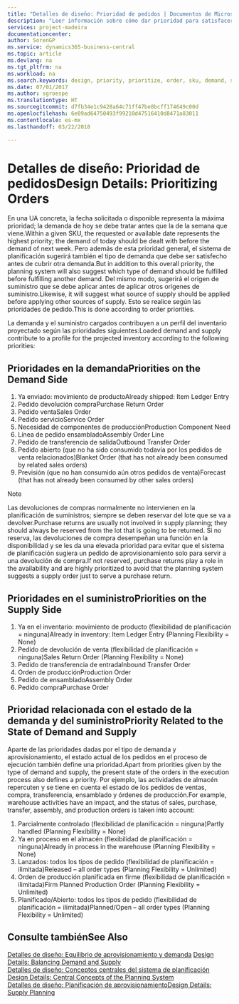 ```yaml
---
title: "Detalles de diseño: Prioridad de pedidos | Documentos de Microsoft"
description: "Leer información sobre cómo dar prioridad para satisfacer los requisitos de demanda y oferta."
services: project-madeira
documentationcenter: 
author: SorenGP
ms.service: dynamics365-business-central
ms.topic: article
ms.devlang: na
ms.tgt_pltfrm: na
ms.workload: na
ms.search.keywords: design, priority, prioritize, order, sku, demand, supply
ms.date: 07/01/2017
ms.author: sgroespe
ms.translationtype: HT
ms.sourcegitcommit: d7fb34e1c9428a64c71ff47be8bcff174649c00d
ms.openlocfilehash: 6e09ad64750493f99210d47516410d8471a83011
ms.contentlocale: es-mx
ms.lasthandoff: 03/22/2018

---
```

# <a name="design-details-prioritizing-orders"></a><span data-ttu-id="33b37-103">Detalles de diseño: Prioridad de pedidos</span><span class="sxs-lookup"><span data-stu-id="33b37-103">Design Details: Prioritizing Orders</span></span>
<span data-ttu-id="33b37-104">En una UA concreta, la fecha solicitada o disponible representa la máxima prioridad; la demanda de hoy se debe tratar antes que la de la semana que viene.</span><span class="sxs-lookup"><span data-stu-id="33b37-104">Within a given SKU, the requested or available date represents the highest priority; the demand of today should be dealt with before the demand of next week.</span></span> <span data-ttu-id="33b37-105">Pero además de esta prioridad general, el sistema de planificación sugerirá también el tipo de demanda que debe ser satisfecho antes de cubrir otra demanda.</span><span class="sxs-lookup"><span data-stu-id="33b37-105">But in addition to this overall priority, the planning system will also suggest which type of demand should be fulfilled before fulfilling another demand.</span></span> <span data-ttu-id="33b37-106">Del mismo modo, sugerirá el origen de suministro que se debe aplicar antes de aplicar otros orígenes de suministro.</span><span class="sxs-lookup"><span data-stu-id="33b37-106">Likewise, it will suggest what source of supply should be applied before applying other sources of supply.</span></span> <span data-ttu-id="33b37-107">Esto se realice según las prioridades de pedido.</span><span class="sxs-lookup"><span data-stu-id="33b37-107">This is done according to order priorities.</span></span>  
  
<span data-ttu-id="33b37-108">La demanda y el suministro cargados contribuyen a un perfil del inventario proyectado según las prioridades siguientes:</span><span class="sxs-lookup"><span data-stu-id="33b37-108">Loaded demand and supply contribute to a profile for the projected inventory according to the following priorities:</span></span>  
  
## <a name="priorities-on-the-demand-side"></a><span data-ttu-id="33b37-109">Prioridades en la demanda</span><span class="sxs-lookup"><span data-stu-id="33b37-109">Priorities on the Demand Side</span></span>  
1. <span data-ttu-id="33b37-110">Ya enviado: movimiento de producto</span><span class="sxs-lookup"><span data-stu-id="33b37-110">Already shipped: Item Ledger Entry</span></span>  
2. <span data-ttu-id="33b37-111">Pedido devolución compra</span><span class="sxs-lookup"><span data-stu-id="33b37-111">Purchase Return Order</span></span>  
3. <span data-ttu-id="33b37-112">Pedido venta</span><span class="sxs-lookup"><span data-stu-id="33b37-112">Sales Order</span></span>  
4. <span data-ttu-id="33b37-113">Pedido servicio</span><span class="sxs-lookup"><span data-stu-id="33b37-113">Service Order</span></span>  
5. <span data-ttu-id="33b37-114">Necesidad de componentes de producción</span><span class="sxs-lookup"><span data-stu-id="33b37-114">Production Component Need</span></span>  
6. <span data-ttu-id="33b37-115">Línea de pedido ensamblado</span><span class="sxs-lookup"><span data-stu-id="33b37-115">Assembly Order Line</span></span>  
7. <span data-ttu-id="33b37-116">Pedido de transferencia de salida</span><span class="sxs-lookup"><span data-stu-id="33b37-116">Outbound Transfer Order</span></span>  
8. <span data-ttu-id="33b37-117">Pedido abierto (que no ha sido consumido todavía por los pedidos de venta relacionados)</span><span class="sxs-lookup"><span data-stu-id="33b37-117">Blanket Order (that has not already been consumed by related sales orders)</span></span>  
9. <span data-ttu-id="33b37-118">Previsión (que no han consumido aún otros pedidos de venta)</span><span class="sxs-lookup"><span data-stu-id="33b37-118">Forecast (that has not already been consumed by other sales orders)</span></span>  
  
> [!NOTE]  
>  <span data-ttu-id="33b37-119">Las devoluciones de compras normalmente no intervienen en la planificación de suministros; siempre se deben reservar del lote que se va a devolver.</span><span class="sxs-lookup"><span data-stu-id="33b37-119">Purchase returns are usually not involved in supply planning; they should always be reserved from the lot that is going to be returned.</span></span> <span data-ttu-id="33b37-120">Si no reserva, las devoluciones de compra desempeñan una función en la disponibilidad y se les da una elevada prioridad para evitar que el sistema de planificación sugiera un pedido de aprovisionamiento solo para servir a una devolución de compra.</span><span class="sxs-lookup"><span data-stu-id="33b37-120">If not reserved, purchase returns play a role in the availability and are highly prioritized to avoid that the planning system suggests a supply order just to serve a purchase return.</span></span>  
  
## <a name="priorities-on-the-supply-side"></a><span data-ttu-id="33b37-121">Prioridades en el suministro</span><span class="sxs-lookup"><span data-stu-id="33b37-121">Priorities on the Supply Side</span></span>  
1. <span data-ttu-id="33b37-122">Ya en el inventario: movimiento de producto (flexibilidad de planificación = ninguna)</span><span class="sxs-lookup"><span data-stu-id="33b37-122">Already in inventory: Item Ledger Entry (Planning Flexibility = None)</span></span>  
2. <span data-ttu-id="33b37-123">Pedido de devolución de venta (flexibilidad de planificación = ninguna)</span><span class="sxs-lookup"><span data-stu-id="33b37-123">Sales Return Order (Planning Flexibility = None)</span></span>  
3. <span data-ttu-id="33b37-124">Pedido de transferencia de entrada</span><span class="sxs-lookup"><span data-stu-id="33b37-124">Inbound Transfer Order</span></span>  
4. <span data-ttu-id="33b37-125">Orden de producción</span><span class="sxs-lookup"><span data-stu-id="33b37-125">Production Order</span></span>  
5. <span data-ttu-id="33b37-126">Pedido de ensamblado</span><span class="sxs-lookup"><span data-stu-id="33b37-126">Assembly Order</span></span>  
6. <span data-ttu-id="33b37-127">Pedido compra</span><span class="sxs-lookup"><span data-stu-id="33b37-127">Purchase Order</span></span>  
  
## <a name="priority-related-to-the-state-of-demand-and-supply"></a><span data-ttu-id="33b37-128">Prioridad relacionada con el estado de la demanda y del suministro</span><span class="sxs-lookup"><span data-stu-id="33b37-128">Priority Related to the State of Demand and Supply</span></span>  
<span data-ttu-id="33b37-129">Aparte de las prioridades dadas por el tipo de demanda y aprovisionamiento, el estado actual de los pedidos en el proceso de ejecución también define una prioridad.</span><span class="sxs-lookup"><span data-stu-id="33b37-129">Apart from priorities given by the type of demand and supply, the present state of the orders in the execution process also defines a priority.</span></span> <span data-ttu-id="33b37-130">Por ejemplo, las actividades de almacén repercuten y se tiene en cuenta el estado de los pedidos de ventas, compra, transferencia, ensamblado y órdenes de producción.</span><span class="sxs-lookup"><span data-stu-id="33b37-130">For example, warehouse activities have an impact, and the status of sales, purchase, transfer, assembly, and production orders is taken into account:</span></span>  
  
1. <span data-ttu-id="33b37-131">Parcialmente controlado (flexibilidad de planificación = ninguna)</span><span class="sxs-lookup"><span data-stu-id="33b37-131">Partly handled (Planning Flexibility = None)</span></span>  
2. <span data-ttu-id="33b37-132">Ya en proceso en el almacén (flexibilidad de planificación = ninguna)</span><span class="sxs-lookup"><span data-stu-id="33b37-132">Already in process in the warehouse (Planning Flexibility = None)</span></span>  
3. <span data-ttu-id="33b37-133">Lanzados: todos los tipos de pedido (flexibilidad de planificación = ilimitada)</span><span class="sxs-lookup"><span data-stu-id="33b37-133">Released – all order types (Planning Flexibility = Unlimited)</span></span>  
4. <span data-ttu-id="33b37-134">Orden de producción planificada en firme (flexibilidad de planificación = ilimitada)</span><span class="sxs-lookup"><span data-stu-id="33b37-134">Firm Planned Production Order (Planning Flexibility = Unlimited)</span></span>  
5. <span data-ttu-id="33b37-135">Planificado/Abierto: todos los tipos de pedido (flexibilidad de planificación = ilimitada)</span><span class="sxs-lookup"><span data-stu-id="33b37-135">Planned/Open – all order types (Planning Flexibility = Unlimited)</span></span>  
  
## <a name="see-also"></a><span data-ttu-id="33b37-136">Consulte también</span><span class="sxs-lookup"><span data-stu-id="33b37-136">See Also</span></span>  
<span data-ttu-id="33b37-137">[Detalles de diseño: Equilibrio de aprovisionamiento y demanda](design-details-balancing-demand-and-supply.md) </span><span class="sxs-lookup"><span data-stu-id="33b37-137">[Design Details: Balancing Demand and Supply](design-details-balancing-demand-and-supply.md) </span></span>  
<span data-ttu-id="33b37-138">[Detalles de diseño: Conceptos centrales del sistema de planificación](design-details-central-concepts-of-the-planning-system.md) </span><span class="sxs-lookup"><span data-stu-id="33b37-138">[Design Details: Central Concepts of the Planning System](design-details-central-concepts-of-the-planning-system.md) </span></span>  
[<span data-ttu-id="33b37-139">Detalles de diseño: Planificación de aprovisionamiento</span><span class="sxs-lookup"><span data-stu-id="33b37-139">Design Details: Supply Planning</span></span>](design-details-supply-planning.md)
